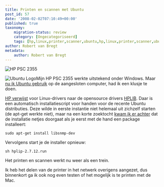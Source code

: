 ```yaml
---
title: Printen en scannen met Ubuntu
post_id: 57
date: '2008-02-02T07:10:49+00:00'
published: true
taxonomy:
    migration-status: review
    category: [Ongecategoriseerd]
    tags: [hp,linux,printer,scanner,ubuntu,hp,linux,printer,scanner,ubuntu]
author: Robert van Bregt
metadata:
    author: Robert van Bregt
---
```

![HP PSC 2355](/images/2008/02/hp-psc2355.jpg)

![Ubuntu Logo](/images/2008/02/ubuntu.thumbnail.png)Mijn HP PSC 2355 werkte uitstekend onder Windows. Maar [nu ik Ubuntu gebruik](http://breggologisch.wordpress.com/2007/12/30/ubuntu-opnieuw/) op de aangesloten computer, had ik een klusje te doen.

[HP verwijst](http://h10025.www1.hp.com/ewfrf/wc/softwareCategory?lc=nl&cc=nl&dlc=nl&product=422000) voor Linux-drivers naar de opensource drivers [HPLIB](http://hplip.sourceforge.net/). Daar is een automatisch installatiescript voor handen voor de recente Ubuntu distributies. Deze wilde in eerste instantie niet helemaal uit zichzelf starten (de apt-get werkte niet), maar na een korte zoektocht [kwam ik er achter](https://answers.launchpad.net/hplip/+question/21824) dat de installatie netjes doorgaat als je eerst met de hand een package installeert:

`sudo apt-get install libsnmp-dev`

Vervolgens start je de installer opnieuw:

`sh hplip-2.7.12.run`

Het printen en scannen werkt nu weer als een trein.

Ik heb het delen van de printer in het netwerk overigens aangezet, dus binnenkort ga ik ook nog even testen of het mogelijk is te printen met de Mac.